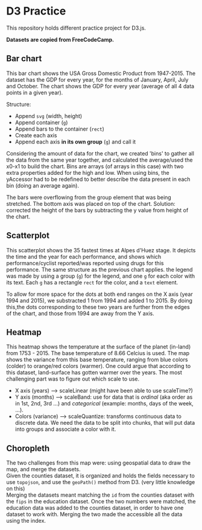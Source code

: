 # D3 Practice

This repository holds different practice project for D3.js.

**Datasets are copied from FreeCodeCamp.**

## Bar chart
This bar chart shows the USA Gross Domestic Product from 1947-2015. The dataset has the GDP for every year, for the months of January, April, July and October. The chart shows the GDP for every year (average of all 4 data points in a given year).

Structure:
- Append `svg` (width, height)
- Append container (`g`)
- Append bars to the container (`rect`)
- Create each axis
- Append each axis **in its own group** (`g`) and call it

Considering the amount of data for the chart, we created 'bins' to gather all the data from the same year together, and calculated the average/used the x0-x1 to build the chart. Bins are arrays (of arrays in this case) with two extra properties added for the high and low. 
When using bins, the yAccessor had to be redefined to better describe the data present in each bin (doing an average again).

The bars were overflowing from the group element that was being stretched. The bottom axis was placed on top of the chart.
Solution: corrected the height of the bars by subtracting the y value from height of the chart.

## Scatterplot
This scatterplot shows the 35 fastest times at Alpes d'Huez stage. It depicts the time and the year for each performance, and shows which performance/cyclist reported/was reported using drugs for this performance.
The same structure as the previous chart applies.
the legend was made by using a group (`g`) for the legend, and one `g` for each color with its text. Each `g` has a rectangle `rect` for the color, and a `text` element.

To allow for more space for the dots at both end ranges on the X axis (year 1994 and 2015), we substracted 1 from 1994 and added 1 to 2015. By doing this,the dots corresponding to these two years are further from the edges of the chart, and those from 1994 are away from the Y axis.

## Heatmap
This heatmap shows the temperature at the surface of the planet (in-land) from 1753 - 2015. The base temperature of 8.66 Celcius is used. The map shows the variance from this base temperature, ranging from blue colors (colder) to orange/red colors (warmer). One could argue that according to this dataset, land-surface has gotten warmer over the years.
The most challenging part was to figure out which scale to use.
- X axis (years) --> scaleLinear (might have been able to use scaleTime?)
- Y axis (months) --> scaleBand: use for data that is *ordinal* (aka order as in 1st, 2nd, 3rd ...) and *categorical* (example: months, days of the week, ...). 
- Colors (variance) --> scaleQuantize: transforms continuous data to discrete data. We need the data to be split into chunks, that will put data into groups and associate a color with it.

## Choropleth
The two challenges from this map were: using geospatial data to draw the map, and merge the datasets.<br>
Given the counties dataset, it is organized and holds the fields necessary to use `topojson`, and use the `geoPath()` method from D3. (very little knowledge on this)<br>
Merging the datasets meant matching the `id` from the counties dataset with the `fips` in the education dataset. Once the two numbers were matched, the education data was added to the counties dataset, in order to have one dataset to work with. Merging the two made the accessible all the data using the index.